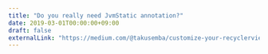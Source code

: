 ```yaml
---
title: "Do you really need JvmStatic annotation?"
date: 2019-03-01T00:00:00+09:00
draft: false
externalLink: "https://medium.com/@takusemba/customize-your-recyclerview-with-snaphelper-3f883b889f0d"
---
```

